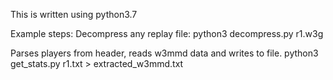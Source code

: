 
This is written using python3.7

Example steps:
Decompress any replay file:
python3 decompress.py r1.w3g

Parses players from header, reads w3mmd data and writes to file.
python3 get_stats.py r1.txt > extracted_w3mmd.txt

